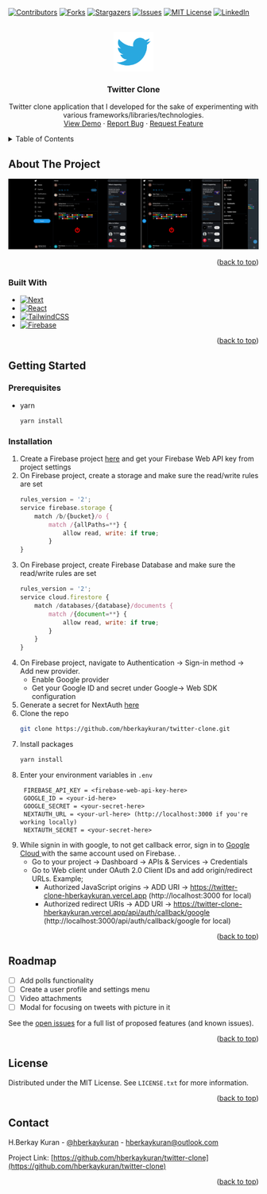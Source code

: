 <!-- Improved compatibility of back to top link: See: https://github.com/othneildrew/Best-README-Template/pull/73 -->

<a name="readme-top"></a>

<!--
*** Thanks for checking out the Best-README-Template. If you have a suggestion
*** that would make this better, please fork the repo and create a pull request
*** or simply open an issue with the tag "enhancement".
*** Don't forget to give the project a star!
*** Thanks again! Now go create something AMAZING! :D
-->

<!-- PROJECT SHIELDS -->
<!--
*** I'm using markdown "reference style" links for readability.
*** Reference links are enclosed in brackets [ ] instead of parentheses ( ).
*** See the bottom of this document for the declaration of the reference variables
*** for contributors-url, forks-url, etc. This is an optional, concise syntax you may use.
*** https://www.markdownguide.org/basic-syntax/#reference-style-links
-->

[![Contributors][contributors-shield]][contributors-url]
[![Forks][forks-shield]][forks-url]
[![Stargazers][stars-shield]][stars-url]
[![Issues][issues-shield]][issues-url]
[![MIT License][license-shield]][license-url]
[![LinkedIn][linkedin-shield]][linkedin-url]

<!-- PROJECT LOGO -->
<br />
<div align="center">
  <a href="https://github.com/hberkaykuran/twitter-clone">
    <img src="images/logo.png" alt="Logo" width="80" height="80">
  </a>

<h3 align="center">Twitter Clone</h3>

  <p align="center">
    Twitter clone application that I developed for the sake of experimenting with various frameworks/libraries/technologies.
    <br />
    <a href="https://twitter-clone-hberkaykuran.vercel.app">View Demo</a>
    ·
    <a href="https://github.com/hberkaykuran/twitter-clone/issues">Report Bug</a>
    ·
    <a href="https://github.com/hberkaykuran/twitter-clone/issues">Request Feature</a>
  </p>
</div>

<!-- TABLE OF CONTENTS -->
<details>
  <summary>Table of Contents</summary>
  <ol>
    <li>
      <a href="#about-the-project">About The Project</a>
      <ul>
        <li><a href="#built-with">Built With</a></li>
      </ul>
    </li>
    <li>
      <a href="#getting-started">Getting Started</a>
      <ul>
        <li><a href="#prerequisites">Prerequisites</a></li>
        <li><a href="#installation">Installation</a></li>
      </ul>
    </li>
    <li><a href="#usage">Usage</a></li>
    <li><a href="#roadmap">Roadmap</a></li>
    <li><a href="#license">License</a></li>
    <li><a href="#contact">Contact</a></li>
  </ol>
</details>

<!-- ABOUT THE PROJECT -->

## About The Project

![Product Name Screen Shot][product-screenshot]

<p align="right">(<a href="#readme-top">back to top</a>)</p>

### Built With

- [![Next][next.js]][next-url]
- [![React][react.js]][react-url]
- [![TailwindCSS][tailwindcss]][tailwindcss-url]
- [![Firebase][firebase]][firebase-url]

<p align="right">(<a href="#readme-top">back to top</a>)</p>

<!-- GETTING STARTED -->

## Getting Started

### Prerequisites

- yarn
  ```sh
  yarn install
  ```

### Installation

1. Create a Firebase project <a href="https://console.firebase.google.com/">here</a> and get your Firebase Web API key from project settings
2. On Firebase project, create a storage and make sure the read/write rules are set
   ```js
   rules_version = '2';
   service firebase.storage {
       match /b/{bucket}/o {
           match /{allPaths=**} {
               allow read, write: if true;
           }
   }
   ```
3. On Firebase project, create Firebase Database and make sure the read/write rules are set
   ```js
   rules_version = '2';
   service cloud.firestore {
       match /databases/{database}/documents {
           match /{document=**} {
               allow read, write: if true;
           }
       }
   }
   ```
4. On Firebase project, navigate to Authentication -> Sign-in method -> Add new provider.
   - Enable Google provider
   - Get your Google ID and secret under Google-> Web SDK configuration
5. Generate a secret for NextAuth <a href="https://generate-secret.vercel.app/32">here </a>
6. Clone the repo
   ```sh
   git clone https://github.com/hberkaykuran/twitter-clone.git
   ```
7. Install packages
   ```sh
   yarn install
   ```
8. Enter your environment variables in `.env`
   ```
    FIREBASE_API_KEY = <firebase-web-api-key-here>
    GOOGLE_ID = <your-id-here>
    GOOGLE_SECRET = <your-secret-here>
    NEXTAUTH_URL = <your-url-here> (http://localhost:3000 if you're working locally)
    NEXTAUTH_SECRET = <your-secret-here>
   ```
9. While signin in with google, to not get callback error, sign in to <a href="https://console.cloud.google.com/"> Google Cloud </a> with the same account used on Firebase. .
   - Go to your project -> Dashboard -> APIs & Services -> Credentials
   - Go to Web client under OAuth 2.0 Client IDs and add origin/redirect URLs. Example;
     - Authorized JavaScript origins -> ADD URI -> https://twitter-clone-hberkaykuran.vercel.app (http://localhost:3000 for local)
     - Authorized redirect URIs -> ADD URI -> https://twitter-clone-hberkaykuran.vercel.app/api/auth/callback/google (http://localhost:3000/api/auth/callback/google for local)

<p align="right">(<a href="#readme-top">back to top</a>)</p>

<!-- ROADMAP -->

## Roadmap

- [ ] Add polls functionality
- [ ] Create a user profile and settings menu
- [ ] Video attachments
- [ ] Modal for focusing on tweets with picture in it

See the [open issues](https://github.com/hberkaykuran/twitter-clone/issues) for a full list of proposed features (and known issues).

<p align="right">(<a href="#readme-top">back to top</a>)</p>

<!-- LICENSE -->

## License

Distributed under the MIT License. See `LICENSE.txt` for more information.

<p align="right">(<a href="#readme-top">back to top</a>)</p>

<!-- CONTACT -->

## Contact

H.Berkay Kuran - [@hberkaykuran](https://twitter.com/hberkaykuran) - hberkaykuran@outlook.com

Project Link: [https://github.com/hberkaykuran/twitter-clone](https://github.com/hberkaykuran/twitter-clone)

<p align="right">(<a href="#readme-top">back to top</a>)</p>

<!-- MARKDOWN LINKS & IMAGES -->
<!-- https://www.markdownguide.org/basic-syntax/#reference-style-links -->

[contributors-shield]: https://img.shields.io/github/contributors/hberkaykuran/twitter-clone.svg?style=for-the-badge
[contributors-url]: https://github.com/hberkaykuran/twitter-clone/graphs/contributors
[forks-shield]: https://img.shields.io/github/forks/hberkaykuran/twitter-clone.svg?style=for-the-badge
[forks-url]: https://github.com/hberkaykuran/twitter-clone/network/members
[stars-shield]: https://img.shields.io/github/stars/hberkaykuran/twitter-clone.svg?style=for-the-badge
[stars-url]: https://github.com/hberkaykuran/twitter-clone/stargazers
[issues-shield]: https://img.shields.io/github/issues/hberkaykuran/twitter-clone.svg?style=for-the-badge
[issues-url]: https://github.com/hberkaykuran/twitter-clone/issues
[license-shield]: https://img.shields.io/github/license/hberkaykuran/twitter-clone.svg?style=for-the-badge
[license-url]: https://github.com/hberkaykuran/twitter-clone/blob/master/LICENSE.txt
[linkedin-shield]: https://img.shields.io/badge/-LinkedIn-black.svg?style=for-the-badge&logo=linkedin&colorB=555
[linkedin-url]: https://linkedin.com/in/hberkaykuran
[product-screenshot]: images/screenshot.png
[next.js]: https://img.shields.io/badge/next.js-000000?style=for-the-badge&logo=nextdotjs&logoColor=white
[next-url]: https://nextjs.org/
[react.js]: https://img.shields.io/badge/React-20232A?style=for-the-badge&logo=react&logoColor=61DAFB
[react-url]: https://reactjs.org/
[tailwindcss]: https://img.shields.io/badge/tailwindcss-%2338B2AC.svg?style=for-the-badge&logo=tailwind-css&logoColor=white
[tailwindcss-url]: https://tailwindcss.com/
[firebase]: https://img.shields.io/badge/Firebase-039BE5?style=for-the-badge&logo=Firebase&logoColor=white
[firebase-url]: https://firebase.google.com/
